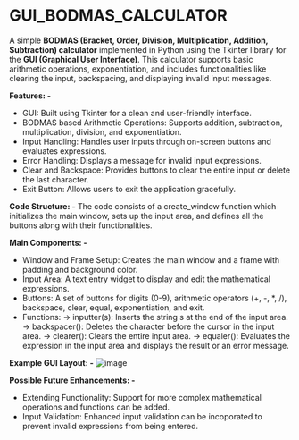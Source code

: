 # GUI_BODMAS_CALCULATOR
A simple **BODMAS (Bracket, Order, Division, Multiplication, Addition, Subtraction) calculator** implemented in Python using the Tkinter library for the **GUI (Graphical User Interface)**. This calculator supports basic arithmetic operations, exponentiation, and includes functionalities like clearing the input, backspacing, and displaying invalid input messages.

**Features: -**
- GUI: Built using Tkinter for a clean and user-friendly interface.
- BODMAS based Arithmetic Operations: Supports addition, subtraction, multiplication, division, and exponentiation.
- Input Handling: Handles user inputs through on-screen buttons and evaluates expressions.
- Error Handling: Displays a message for invalid input expressions.
- Clear and Backspace: Provides buttons to clear the entire input or delete the last character.
- Exit Button: Allows users to exit the application gracefully.

**Code Structure: -**
The code consists of a create_window function which initializes the main window, sets up the input area, and defines all the buttons along with their functionalities.

**Main Components: -**
- Window and Frame Setup: Creates the main window and a frame with padding and background color.
- Input Area: A text entry widget to display and edit the mathematical expressions.
- Buttons: A set of buttons for digits (0-9), arithmetic operators (+, -, *, /), backspace, clear, equal, exponentiation, and exit.
- Functions:
  -> inputter(s): Inserts the string s at the end of the input area.
  -> backspacer(): Deletes the character before the cursor in the input area.
  -> clearer(): Clears the entire input area.
  -> equaler(): Evaluates the expression in the input area and displays the result or an error message.

**Example GUI Layout: -**
![image](https://github.com/Rishabh-kj/GUI_BODMAS_CALCULATOR/assets/132807853/9215a0ec-c98d-4b0a-86e7-d66681eb665b)

**Possible Future Enhancements: -**
- Extending Functionality: Support for more complex mathematical operations and functions can be added.
- Input Validation: Enhanced input validation can be incoporated to prevent invalid expressions from being entered.
